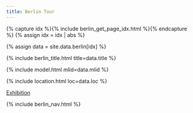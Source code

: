 ```yaml
---
title: Berlin Tour
---
```


{% capture idx %}{% include berlin_get_page_idx.html %}{% endcapture %}
{% assign idx = idx | abs %}

{% assign data = site.data.berlin[idx] %}

{% include berlin_title.html title=data.title %}

{% include model.html mlid=data.mlid %}

{% include location.html loc=data.loc %}

[Exhibition](https://www.berlinerfestspiele.de/en/berliner-festspiele/programm/bfs-gesamtprogramm/programmdetail_333397.html)

{% include berlin_nav.html %}
